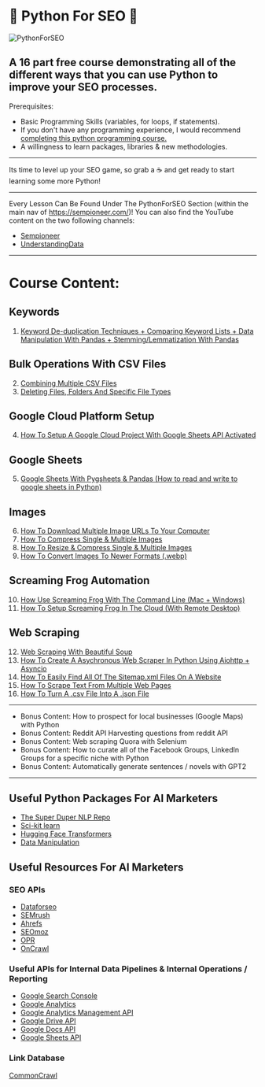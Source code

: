 # 🐍 Python For SEO 🐍

![PythonForSEO](https://sempioneer.com/wp-content/uploads/2020/05/Python-For-SEO.png)

A 16 part free course demonstrating all of the different ways that you can use Python to improve your SEO processes.
----

Prerequisites:
- Basic Programming Skills (variables, for loops, if statements).
- If you don't have any programming experience, I would recommend [completing this python programming course.](https://www.youtube.com/watch?v=rfscVS0vtbw)
- A willingness to learn packages, libraries & new methodologies.

----

Its time to level up your SEO game, so grab a ☕ and get ready to start learning some more Python!

----

Every Lesson Can Be Found Under The PythonForSEO Section (within the main nav of https://sempioneer.com/)!
You can also find the YouTube content on the two following channels:

- [Sempioneer](https://www.youtube.com/channel/UCui38sdG1wWlDk_tgyZiJ_w)
- [UnderstandingData](https://www.youtube.com/channel/UCLKL6bVqM1WM8VJavfokGSg)

----

# Course Content:

## Keywords

1. [Keyword De-duplication Techniques + Comparing Keyword Lists + Data Manipulation With Pandas + Stemming/Lemmatization With Pandas](https://github.com/jamesaphoenix/Python_For_SEO/tree/master/Course/1_Keywords)

## Bulk Operations With CSV Files

2. [Combining Multiple CSV Files](https://github.com/jamesaphoenix/Python_For_SEO/tree/master/Course/2_bulk_csv_operations)
3. [Deleting Files, Folders And Specific File Types](https://github.com/jamesaphoenix/Python_For_SEO/tree/master/Course/3_how_to_delete_multiple_local_files)

## Google Cloud Platform Setup
4. [How To Setup A Google Cloud Project With Google Sheets API Activated](https://github.com/jamesaphoenix/Python_For_SEO/tree/master/Course/4_how_to_setup_a_google_project)

## Google Sheets

5. [Google Sheets With Pygsheets & Pandas (How to read and write to google sheets in Python)](https://github.com/jamesaphoenix/Python_For_SEO/tree/master/Course/5_google_sheets_with_pandas)

## Images

6. [How To Download Multiple Image URLs To Your Computer](https://github.com/jamesaphoenix/Python_For_SEO/tree/master/Course/6_downloading_multiple_images)
7. [How To Compress Single & Multiple Images](https://github.com/jamesaphoenix/Python_For_SEO/tree/master/Course/7_image_compression)
8. [How To Resize & Compress Single & Multiple Images](https://github.com/jamesaphoenix/Python_For_SEO/tree/master/Course/8_resizing_and_compressing_images)
9. [How To Convert Images To Newer Formats (.webp)](https://github.com/jamesaphoenix/Python_For_SEO/tree/master/Course/9_converting_images_to_optimised_formats)

## Screaming Frog Automation

10. [How Use Screaming Frog With The Command Line (Mac + Windows)](https://github.com/jamesaphoenix/Python_For_SEO/tree/master/Course/10_automating_screaming_frog)
11. [How To Setup Screaming Frog In The Cloud (With Remote Desktop)](https://github.com/jamesaphoenix/Python_For_SEO/tree/master/Course/11_cloud_crawling_with_screaming_frog)

## Web Scraping

12. [Web Scraping With Beautiful Soup](https://github.com/jamesaphoenix/Python_For_SEO/tree/master/Course/12_web_scraping_with_python_and_beautifulsoup)
13. [How To Create A Asychronous Web Scraper In Python Using Aiohttp + Asyncio](https://github.com/jamesaphoenix/Python_For_SEO/tree/master/Course/13_asychronous_web_scraping) 
14. [How To Easily Find All Of The Sitemap.xml Files On A Website](https://github.com/jamesaphoenix/Python_For_SEO)
15. [How To Scrape Text From Multiple Web Pages](https://github.com/jamesaphoenix/Python_For_SEO/tree/master/Course/15_how_to_extract_scrape_text_from_multiple_web_pages)
16. [How To Turn A .csv File Into A .json File](https://github.com/jamesaphoenix/Python_For_SEO/tree/master/Course/16_how_to_turn_a_csv_into_json)



<!--
15. [Web Scraping Pages From Sitemap.xml Files](#)
16. [How To Extract Text Content + HTML From Pages At Scale](#)

## NLP

17. [How To Identify All Of The Entities On A HTML Page - Googles NLP API](#)
18. [How To Extract Semantic Synonyms / Keywords To Enrich Your HTML Pages](#)
19. [Named Entity Linking - How To Build A Knowledge Graph](#)
20. [Sentiment Analysis of HTML Pages + Finding Pages with Poor Readability Scores](#) -->



<!-- ## Web Scraping & Sitemaps

Web Scraping Pages from Sitemap.xml files
Sitemap Automation

## Schema Optimisation

How to extract schema at scale
How to create video or article schema At Scale

## Google Cloud Platform Continued

Google Page Speed Insights
Creating a BigQuery Datawarehouse with Google Analytics + Google Search Console Data

## Content Performance With Pandas

Content Performance + Leveling Up With Pandas

## Content De-duplication Techniques

Content De-duplication Techniques
Grouping HTML Pages

## The Power Of Python Combinations - https://www.sammyseo.com/product-comparison-keywords/

Comparing Keyword Intersections Between Multiple Keyword Lists (from Xn domains)
Comparing Phrase Cominbations By Generating All Possible Phrases For SaaS Alternative Sales Pages

## Algorithm Updates

Comparing 5 domains across a series of algorithm updates to find the winners vs loosers

## Data Pipelines, DataForSEO & BigQuery

The Comprehensive Guide To GoogleBigQuery With Python
How To Compare GSC Account Permissions vs GA Account Permissions
Creating Data Pipelines with DataForSEO (Data Engineering)

## Advanced API Techniques (Combining multiple APIs and blending data sources)

How to connect to your Bing API Data
Combining PPC & GSC Data to uncover new keyword opportunities for paid search
Identify Keyword Cannabilisation with GSC + GA

## Log File Analysis

Server Log File Analysis

## G-suite Automation

Google Drive Automation

## Wordpress Automation + Shopify

How to automatically update a series of Wordpress Posts from 2019
<!-- How to automatically check all of your blog posts or pages for spelling mistakes - www.grammarbot.io
Creating JSON-LD Schema With Python
How To Find The Fastest Wordpress Theme Using Google Page Speed Insights
How To Find The Fastest Shopify Theme Using Google Page Speed Insights

## Content Promotion

Creating A LinkedIn Bot For Finding Relevant Influencers + Sending Direct Messages
Creating A Facebook Bot For Auto-posting Content To Relevant Groups + Collecting Mod Facebook Accounts For Content Approval

## Automatic Text Generation

Automatically Creating Text With GP2-Simple From LinkedIn Posts - https://github.com/minimaxir/gpt-2-simple
Automatically Creating Title Tags + Meta Descriptions
Automatically Generate Image Captions with Pythia & MMF
Automatically Generate Meta Descriptions At Scale

## Automatic Text Summarisation

Automatically Summarise Your HTML Pages For Social Media Copy

## Media Synthesis

How To Create Featured Images / Author Profile Pictures Using GANs

## Social Media Text-Mining

Creating A Twitter Bot To Automatically Re-tweet Niche Influencer's Posts To Partially Automate Our Twitter Feed
Topic Modelling With Social Media Data
Network Analysis With Social Media Data
How To Do Influencer Research With The Twitter API
Scraping Phone Numbers + Email Addresses Across Twitter, LinkedIn, Web (Email/Phone/First Name + Last Name + Address) -->

<!-- ## Intent Classification

Scraping SERP Intent - https://medium.com/@benjburkholder/uncovering-google-search-intent-serpapi-and-python-9d0f93fcb315
Intent Classification of Keywords With Deep Learning - https://venturebeat.com/2019/11/30/a-super-fast-machine-learning-model-for-finding-user-search-intent/


## Competitor / Content Research

How to automatically track all of your competitors blogging strategy via RSS feeds and email in Python
Find PeopleAlsoAsked Questions
How To Find SERP Feature Content Gaps (Comparing Existing Content Features on the SERPs vs JSON elements that map to these content elements) - https://www.slideshare.net/hamletbatista/scaling-keyword-research-to-find-content-gaps

## Internal Links

Internal Links Graphs with NetworkX + Internal Link Recommendations

## DevOps Automation

How to use Selemium With Python
How to run CRON jobs for SEO
How to run Cloud Functions + Cloud Tasks for SEO
How to run Screaming Frog inside of a .sh bash script / OS packages to automate your ScreamingFrog Data Pipelines!

## SEO Migrations
How To Find A List Of Old URLs with Wayback CDX API

## SEO Testing

SEO Split Test Using Python + CausalImpact + Tag Manager
Stratified Sampling Using Google Analytics + Python
SEO Split-Testing Experiments using Google Tag Manager
CausalImpact for SEO

## SEO Forecasting
Spot (positive/negative) trends in GA (sessions)
Forecasting SEO Traffic with Sarimax + Facebook Prophet -->

----

- Bonus Content: How to prospect for local businesses (Google Maps) with Python
- Bonus Content: Reddit API Harvesting questions from reddit API
- Bonus Content: Web scraping Quora with Selenium
- Bonus Content: How to curate all of the Facebook Groups, LinkedIn Groups for a specific niche with Python
- Bonus Content: Automatically generate sentences / novels with GPT2

----

## Useful Python Packages For AI Marketers
- [The Super Duper NLP Repo](https://notebooks.quantumstat.com/)
- [Sci-kit learn](https://scikit-learn.org/)
- [Hugging Face Transformers](https://huggingface.co/transformers/)
- [Data Manipulation](https://pandas.pydata.org/)

## Useful Resources For AI Marketers
### SEO APIs
- [Dataforseo](https://dataforseo.com/)  
- [SEMrush](https://www.semrush.com/api-documentation/)  
- [Ahrefs](https://ahrefs.com/api)  
- [SEOmoz](https://moz.com/api)
- [OPR](https://www.domcop.com/openpagerank/documentation)  
- [OnCrawl](http://developer.oncrawl.com/)

### Useful APIs for Internal Data Pipelines & Internal Operations / Reporting
- [Google Search Console](https://developers.google.com/webmaster-tools)
- [Google Analytics](https://developers.google.com/analytics/devguides/reporting/core/v4)
- [Google Analytics Management API](https://developers.google.com/analytics/devguides/config/mgmt/v3)
- [Google Drive API](https://developers.google.com/drive/api/v3/about-sdk)
- [Google Docs API](https://developers.google.com/docs/api)
- [Google Sheets API](https://developers.google.com/sheets/api)

### Link Database
[CommonCrawl](https://commoncrawl.org/)
